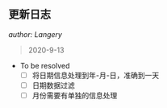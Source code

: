 ## 更新日志

*author: Langery*

> 2020-9-13

- To be resolved
  - [ ] 将日期信息处理到年-月-日，准确到一天
  - [ ] 日期数据过滤
  - [ ] 月份需要有单独的信息处理
